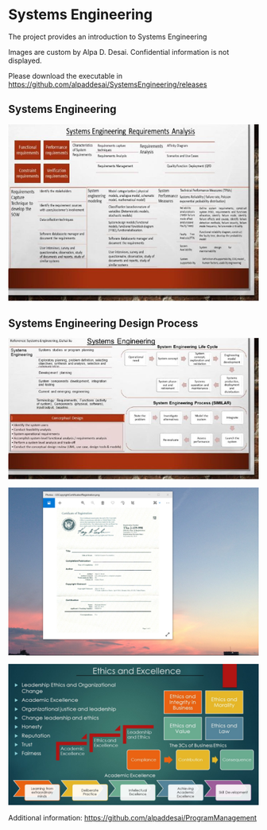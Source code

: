 # Systems Engineering

The project provides an introduction to Systems Engineering

Images are custom by Alpa D. Desai. Confidential information is not displayed.

Please download the executable in https://github.com/alpaddesai/SystemsEngineering/releases

## Systems Engineering
![image](DesignProcessImage2.jpg)

## Systems Engineering Design Process
![image](DesignProcessImage1.jpg)

![image](USCopyrightCertificate.png)

![image](Ethics.jpg)

Additional information: https://github.com/alpaddesai/ProgramManagement
